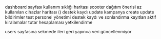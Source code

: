 dashboard sayfası
kullanım sıklığı haritası
scooter dağıtım önerisi
az kullanılan cihazlar haritası ()
destek kaydı update
kampanya create update
bildirimler test
personel yönetimi destek kaydı ve sonlandırma kayıtları 
aktif kiralamalar tutar hesaplaması
yetkilendirme

users sayfasına sekmede ileri geri yapınca veri güncellenmiyor
